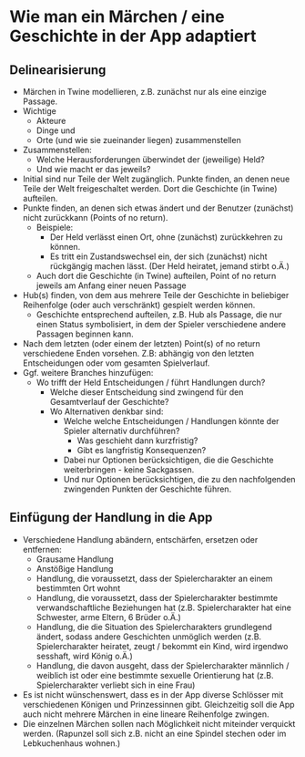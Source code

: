 # Wie man ein Märchen / eine Geschichte in der App adaptiert
## Delinearisierung
- Märchen in Twine modellieren, z.B. zunächst nur als eine einzige Passage.
- Wichtige
  - Akteure
  - Dinge und
  - Orte (und wie sie zueinander liegen) zusammenstellen
- Zusammenstellen:
  - Welche Herausforderungen überwindet der (jeweilige) Held?
  - Und wie macht er das jeweils?
- Initial sind nur Teile der Welt zugänglich. Punkte finden, an denen neue Teile der Welt
freigeschaltet werden. Dort die Geschichte (in Twine) aufteilen.
- Punkte finden, an denen sich etwas ändert und der Benutzer (zunächst) nicht zurückkann
(Points of no return).
  - Beispiele:
    - Der Held verlässt einen Ort, ohne (zunächst) zurückkehren zu können.
    - Es tritt ein Zustandswechsel ein, der sich (zunächst) nicht rückgängig machen lässt.
(Der Held heiratet, jemand stirbt o.Ä.)
  - Auch dort die Geschichte (in Twine) aufteilen, Point of no return jeweils am Anfang einer neuen
Passage
- Hub(s) finden, von dem aus mehrere Teile der Geschichte in beliebiger Reihenfolge (oder auch
verschränkt) gespielt werden können.
  - Geschichte entsprechend aufteilen, z.B. Hub als Passage, die nur einen Status symbolisiert,
in dem der Spieler verschiedene andere Passagen beginnen kann.
- Nach dem letzten (oder einem der letzten) Point(s) of no return verschiedene Enden vorsehen. Z.B:
abhängig von den letzten Entscheidungen oder vom gesamten Spielverlauf.
- Ggf. weitere Branches hinzufügen:
  - Wo trifft der Held Entscheidungen / führt Handlungen durch?
    - Welche dieser Entscheidung sind zwingend für den Gesamtverlauf der Geschichte?
    - Wo Alternativen denkbar sind:
      - Welche welche Entscheidungen / Handlungen könnte der Spieler alternativ durchführen?
        - Was geschieht dann kurzfristig?
        - Gibt es langfristig Konsequenzen?
      - Dabei nur Optionen berücksichtigen, die die Geschichte weiterbringen - keine Sackgassen.
      - Und nur Optionen berücksichtigen, die zu den nachfolgenden zwingenden Punkten der Geschichte führen.

## Einfügung der Handlung in die App
- Verschiedene Handlung abändern, entschärfen, ersetzen oder entfernen:
  - Grausame Handlung
  - Anstößige Handlung
  - Handlung, die voraussetzt, dass der Spielercharakter an einem bestimmten Ort wohnt
  - Handlung, die voraussetzt, dass der Spielercharakter bestimmte verwandschaftliche Beziehungen 
hat (z.B. Spielercharakter hat eine Schwester, arme Eltern, 6 Brüder o.Ä.)
  - Handlung, die die Situation des Spielercharakters grundlegend ändert, sodass andere
Geschichten unmöglich werden (z.B. Spielercharakter heiratet, zeugt / bekommt ein Kind, 
wird irgendwo sesshaft, wird König o.Ä.)
  - Handlung, die davon ausgeht, dass der Spielercharakter männlich / weiblich ist oder eine
bestimmte sexuelle Orientierung hat (z.B. Spielercharakter verliebt sich in eine Frau)
- Es ist nicht wünschenswert, dass es in der App diverse Schlösser mit verschiedenen Königen
und Prinzessinnen gibt. Gleichzeitig soll die App auch nicht mehrere Märchen in eine
lineare Reihenfolge zwingen.
- Die einzelnen Märchen sollen nach Möglichkeit nicht miteinder verquickt werden. (Rapunzel soll
sich z.B. nicht an eine Spindel stechen oder im Lebkuchenhaus wohnen.)